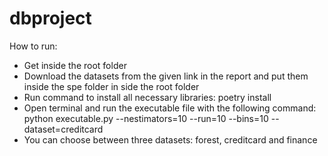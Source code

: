 # dbproject
How to run: 

- Get inside the root folder 
- Download the datasets from the given link in the report and put them inside the spe folder in side the root folder
- Run command to install all necessary libraries: poetry install
- Open terminal and run the executable file with the following command: 
  python executable.py --nestimators=10 --run=10 --bins=10 --dataset=creditcard
- You can choose between three datasets: forest, creditcard and finance
